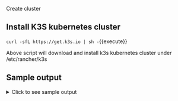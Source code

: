 Create cluster

## Install K3S kubernetes cluster 

`curl -sfL https://get.k3s.io | sh -`{{execute}}

Above script will download and install k3s kubernetes cluster under /etc/rancher/k3s 

## Sample output 

<details>
  <summary>Click to see sample output</summary>
  
```bash
master $ curl -sfL https://get.k3s.io | sh -
[INFO]  Finding release for channel stable
[INFO]  Using v1.18.8+k3s1 as release
[INFO]  Downloading hash https://github.com/rancher/k3s/releases/download/v1.18.8+k3s1/sha256sum-amd64.txt
[INFO]  Downloading binary https://github.com/rancher/k3s/releases/download/v1.18.8+k3s1/k3s
[INFO]  Verifying binary download
[INFO]  Installing k3s to /usr/local/bin/k3s
[INFO]  Skipping /usr/local/bin/kubectl symlink to k3s, command exists in PATH at /usr/bin/kubectl
[INFO]  Skipping /usr/local/bin/crictl symlink to k3s, command exists in PATH at /usr/bin/crictl
[INFO]  Skipping /usr/local/bin/ctr symlink to k3s, command exists in PATH at /usr/bin/ctr
[INFO]  Creating killall script /usr/local/bin/k3s-killall.sh
[INFO]  Creating uninstall script /usr/local/bin/k3s-uninstall.sh
[INFO]  env: Creating environment file /etc/systemd/system/k3s.service.env
[INFO]  systemd: Creating service file /etc/systemd/system/k3s.service
[INFO]  systemd: Enabling k3s unit
Created symlink /etc/systemd/system/multi-user.target.wants/k3s.service → /etc/systemd/system/k3s.service.
[INFO]  systemd: Starting k3s
```
</details>